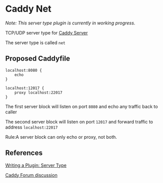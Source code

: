 # Caddy Net #

*Note: This server type plugin is currently in working progress.*

TCP/UDP  server type for [Caddy Server](https://github.com/mholt/caddy)

The server type is called `net`

## Proposed Caddyfile ## 

```
localhost:8080 {
    echo
}

localhost:12017 {
    proxy localhost:22017
}

```

The first server block will listen on port `8080` and echo any traffic back to caller

The second server block will listen on port `12017` and forward traffic to address `localhost:22017`

Rule:A server block can only echo or proxy, not both.

## References ##

[Writing a Plugin: Server Type](https://github.com/mholt/caddy/wiki/Writing-a-Plugin:-Server-Type)

[Caddy Forum discussion](https://forum.caddyserver.com/t/server-types-other-than-http/65)


